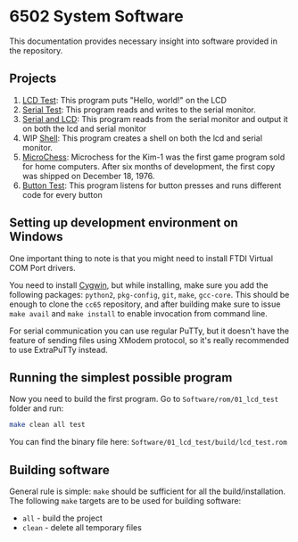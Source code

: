 # 6502 System Software

This documentation provides necessary insight into software provided in the repository.

## Projects

1. [LCD Test](01_lcd_test): This program puts "Hello, world!" on the LCD
2. [Serial Test](02_serial_test): This program reads and writes to the serial monitor.
3. [Serial and LCD](03_serial_and_lcd): This program reads from the serial monitor and output it on both the lcd and serial monitor
4. WIP [Shell](04_shell): This program creates a shell on both the lcd and serial monitor.
5. [MicroChess](05_microchess): Microchess for the Kim-1 was the first game program sold for home computers. After six months of development, the first copy was shipped on December 18, 1976.
6. [Button Test](06_button_test): This program listens for button presses and runs different code for every button

## Setting up development environment on Windows

One important thing to note is that you might need to install FTDI Virtual COM Port drivers.

You need to install [Cygwin](https://cygwin.com/), but while installing, 
make sure you add the following packages: `python2`, `pkg-config`, `git`, `make`, `gcc-core`. 
This should be enough to clone the `cc65` repository, and after building make sure
to issue `make avail` and `make install` to enable invocation from command line.

For serial communication you can use regular PuTTy, but it doesn't have the feature of sending files using XModem protocol,
so it's really recommended to use ExtraPuTTy instead.

## Running the simplest possible program

Now you need to build the first program. Go to `Software/rom/01_lcd_test` folder and run:

```sh
make clean all test
```

You can find the binary file here: `Software/01_lcd_test/build/lcd_test.rom`

## Building software

General rule is simple: `make` should be sufficient for all the build/installation. The following `make` targets are to be used for building software:

- `all` - build the project
- `clean` - delete all temporary files
